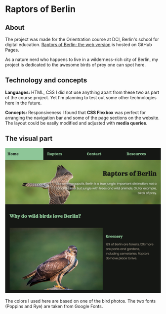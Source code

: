 # Raptors of Berlin

## About

The project was made for the Orientration course at DCI, Berlin's school for digital education. [Raptors of Berlin: the web version](https://olhanotolga.github.io/raptors_of_berlin/) is hosted on GitHub Pages.

As a nature nerd who happens to live in a wilderness-rich city of Berlin, my project is dedicated to the awesome birds of prey one can spot here.

## Technology and concepts

**Languages:** HTML, CSS
I did not use anything apart from these two as part of the course project.
Yet I'm planning to test out some other technologies here in the future.

**Concepts:** Responsiveness
I found that **CSS Flexbox** was perfect for arranging the navigation bar and some of the page sections on the website. The layout could be easily modified and adjusted with **media queries**.

## The visual part

![Index page screenshot](img/index-screenshot.png)

The colors I used here are based on one of the bird photos. The two fonts (Poppins and Rye) are taken from Google Fonts.

